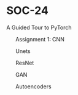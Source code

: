 # SOC-24
A Guided Tour to PyTorch
<ol>Assignment 1: CNN</ol>
<ol>Unets</ol>
<ol>ResNet </ol>
<ol>GAN</ol>
<ol>Autoencoders</ol>

